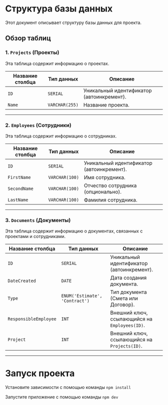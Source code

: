 # Структура базы данных

Этот документ описывает структуру базы данных для проекта.

## Обзор таблиц

### 1. `Projects` (Проекты)
Эта таблица содержит информацию о проектах.

| **Название столбца** | **Тип данных**   | **Описание**                        |
|-----------------------|------------------|--------------------------------------|
| `ID`                 | `SERIAL`        | Уникальный идентификатор (автоинкремент). |
| `Name`               | `VARCHAR(255)`  | Название проекта.                   |

---

### 2. `Employees` (Сотрудники)
Эта таблица содержит информацию о сотрудниках.

| **Название столбца** | **Тип данных**   | **Описание**                        |
|-----------------------|------------------|--------------------------------------|
| `ID`                 | `SERIAL`        | Уникальный идентификатор (автоинкремент). |
| `FirstName`          | `VARCHAR(100)`  | Имя сотрудника.                     |
| `SecondName`         | `VARCHAR(100)`  | Отчество сотрудника (опционально).  |
| `LastName`           | `VARCHAR(100)`  | Фамилия сотрудника.                 |

---

### 3. `Documents` (Документы)
Эта таблица содержит информацию о документах, связанных с проектами и сотрудниками.

| **Название столбца** | **Тип данных**                     | **Описание**                        |
|-----------------------|------------------------------------|--------------------------------------|
| `ID`                 | `SERIAL`                          | Уникальный идентификатор (автоинкремент). |
| `DateCreated`        | `DATE`                            | Дата создания документа.            |
| `Type`               | `ENUM('Estimate', 'Contract')`    | Тип документа (Смета или Договор).  |
| `ResponsibleEmployee`| `INT`                             | Внешний ключ, ссылающийся на `Employees(ID)`. |
| `Project`            | `INT`                             | Внешний ключ, ссылающийся на `Projects(ID)`. |

---

# Запуск проекта


Установите зависимости с помощью команды `npm install`

Запустите приложение с помощью команды `npm dev` 

